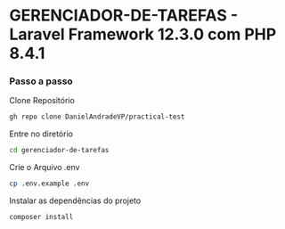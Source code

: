# GERENCIADOR-DE-TAREFAS - Laravel Framework 12.3.0 com PHP 8.4.1

### Passo a passo

Clone Repositório
```sh
gh repo clone DanielAndradeVP/practical-test
```

Entre no diretório
```sh
cd gerenciador-de-tarefas
```

Crie o Arquivo .env
```sh
cp .env.example .env
```

Instalar as dependências do projeto
```sh
composer install
```
